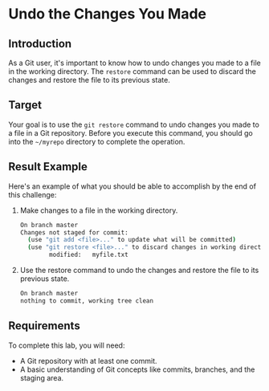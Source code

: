 # Undo the Changes You Made

## Introduction

As a Git user, it's important to know how to undo changes you made to a file in the working directory. The `restore` command can be used to discard the changes and restore the file to its previous state.

## Target

Your goal is to use the `git restore` command to undo changes you made to a file in a Git repository. Before you execute this command, you should go into the `~/myrepo` directory to complete the operation.

## Result Example

Here's an example of what you should be able to accomplish by the end of this challenge:

1. Make changes to a file in the working directory.

   ```bash
   On branch master
   Changes not staged for commit:
     (use "git add <file>..." to update what will be committed)
     (use "git restore <file>..." to discard changes in working directory)
           modified:   myfile.txt
   ```

2. Use the restore command to undo the changes and restore the file to its previous state.

   ```bash
   On branch master
   nothing to commit, working tree clean
   ```

## Requirements

To complete this lab, you will need:

- A Git repository with at least one commit.
- A basic understanding of Git concepts like commits, branches, and the staging area.
